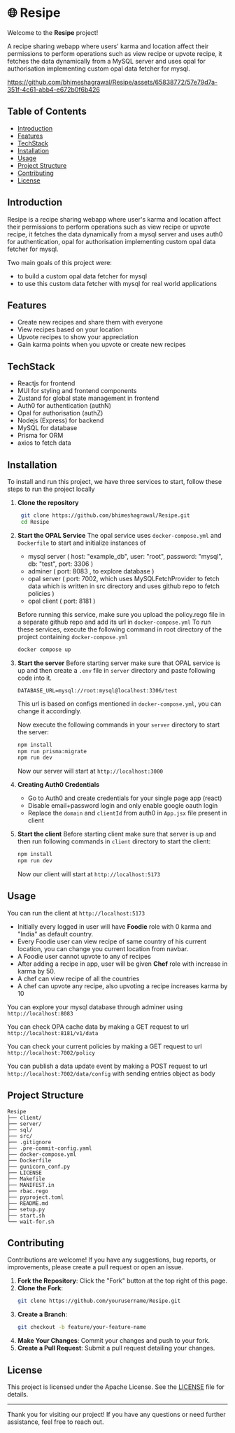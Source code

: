 # 🌐 Resipe

Welcome to the **Resipe** project! 

A recipe sharing webapp where users' karma and location affect their permissions to perform operations such as view recipe or upvote recipe, it fetches the data dynamically from a MySQL server and uses opal for authorisation implementing custom opal data fetcher for mysql.

https://github.com/bhimeshagrawal/Resipe/assets/65838772/57e79d7a-351f-4c61-abb4-e672b0f6b426

## Table of Contents
- [Introduction](#introduction)
- [Features](#features)
- [TechStack](#techstack)
- [Installation](#installation)
- [Usage](#usage)
- [Project Structure](#project-structure)
- [Contributing](#contributing)
- [License](#license)


## Introduction
Resipe is a recipe sharing webapp where user's karma and location affect their permissions to perform operations such as view recipe or upvote recipe, it fetches the data dynamically from a mysql server and uses auth0 for authentication, opal for authorisation implementing custom opal data fetcher for mysql.

Two main goals of this project were:
- to build a custom opal data fetcher for mysql
- to use this custom data fetcher with mysql for real world applications

## Features
- Create new recipes and share them with everyone
- View recipes based on your location
- Upvote recipes to show your appreciation
- Gain karma points when you upvote or create new recipes

## TechStack
- Reactjs for frontend
- MUI for styling and frontend components
- Zustand for global state management in frontend
- Auth0 for authentication (authN)
- Opal for authorisation (authZ)
- Nodejs (Express) for backend
- MySQL for database
- Prisma for ORM
- axios to fetch data

## Installation
To install and run this project, we have three services to start, follow these steps to run the project locally

1. **Clone the repository**
   ```bash
    git clone https://github.com/bhimeshagrawal/Resipe.git
    cd Resipe
    ```
   
2. **Start the OPAL Service**
   The opal service uses `docker-compose.yml` and `Dockerfile` to start and initialize instances of
   - mysql server ( host: "example_db", user: "root", password: "mysql", db: "test", port: 3306 )
   - adminer ( port: 8083 , to explore database )
   - opal server ( port: 7002, which uses MySQLFetchProvider to fetch data which is written in src directory and uses github repo to fetch policies )
   - opal client ( port: 8181 )

   Before running this service, make sure you upload the policy.rego file in a separate github repo and add its url in `docker-compose.yml`
   To run these services, execute the following command in root directory of the project containing `docker-compose.yml`
   ```bash
   docker compose up
   ```
   
3. **Start the server**
   Before starting server make sure that OPAL service is up and then create a `.env` file in `server` directory and paste following code into it.
   ```
   DATABASE_URL=mysql://root:mysql@localhost:3306/test
   ```
   This url is based on configs mentioned in `docker-compose.yml`, you can change it accordingly.

   Now execute the following commands in your `server` directory to start the server:
   ```bash
   npm install
   npm run prisma:migrate
   npm run dev
   ```
   Now our server will start at `http://localhost:3000`

5. **Creating Auth0 Credentials**
   - Go to Auth0 and create credentials for your single page app (react)
   - Disable email+password login and only enable google oauth login
   - Replace the `domain` and `clientId` from auth0 in `App.jsx` file present in client
   
7. **Start the client**
   Before starting client make sure that server is up and then run following commands in `client` directory to start the client:
   ```bash
   npm install
   npm run dev
   ```
   Now our client will start at `http://localhost:5173`

## Usage

You can run the client at `http://localhost:5173`
- Initially every logged in user will have **Foodie** role with 0 karma and "India" as default country.
- Every Foodie user can view recipe of same country of his current location, you can change you current location from navbar.
- A Foodie user cannot upvote to any of recipes
- After adding a recipe in app, user will be given **Chef** role with increase in karma by 50.
- A chef can view recipe of all the countries
- A chef can upvote any recipe, also upvoting a recipe increases karma by 10

You can explore your mysql database through adminer using `http://localhost:8083`

You can check OPA cache data by making a GET request to url `http://localhost:8181/v1/data`

You can check your current policies by making a GET request to url `http://localhost:7002/policy`

You can publish a data update event by making a POST request to url `http://localhost:7002/data/config` with sending entries object as body


## Project Structure
```
Resipe
├── client/
├── server/
├── sql/
├── src/
├── .gitignore
├── .pre-commit-config.yaml
├── docker-compose.yml
├── Dockerfile
├── gunicorn_conf.py
├── LICENSE
├── Makefile
├── MANIFEST.in
├── rbac.rego
├── pyproject.toml
├── README.md
├── setup.py
├── start.sh
└── wait-for.sh
```

## Contributing
Contributions are welcome! If you have any suggestions, bug reports, or improvements, please create a pull request or open an issue.

1. **Fork the Repository**: Click the "Fork" button at the top right of this page.
2. **Clone the Fork**: 
    ```bash
    git clone https://github.com/yourusername/Resipe.git
    ```
3. **Create a Branch**:
    ```bash
    git checkout -b feature/your-feature-name
    ```
4. **Make Your Changes**: Commit your changes and push to your fork.
5. **Create a Pull Request**: Submit a pull request detailing your changes.

## License
This project is licensed under the Apache License. See the [LICENSE](LICENSE) file for details.

---

Thank you for visiting our project! If you have any questions or need further assistance, feel free to reach out.

